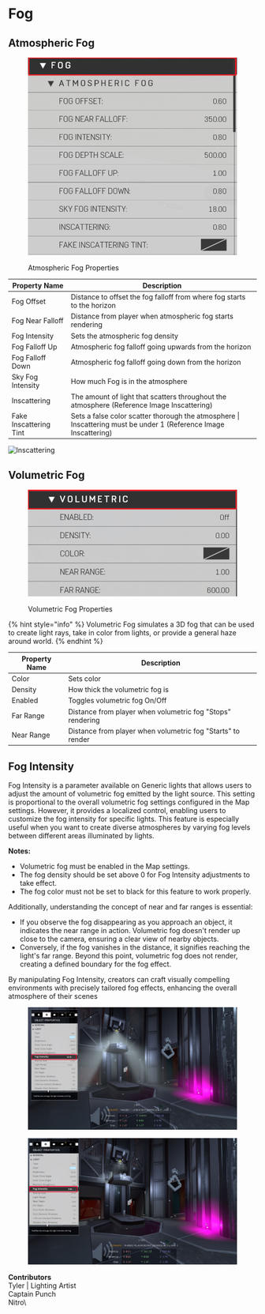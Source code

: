 # Fog

## Atmospheric Fog

<figure><img src="../../../.gitbook/assets/image.png" alt=""><figcaption><p>Atmospheric Fog Properties</p></figcaption></figure>

| Property Name          | Description                                                                                                       |
| ---------------------- | ----------------------------------------------------------------------------------------------------------------- |
| Fog Offset             | Distance to offset the fog falloff from where fog starts to the horizon                                           |
| Fog Near Falloff       | Distance from player when atmospheric fog starts rendering                                                        |
| Fog Intensity          | Sets the atmospheric fog density                                                                                  |
| Fog Falloff Up         | Atmospheric fog falloff going upwards from the horizon                                                            |
| Fog Falloff Down       | Atmospheric fog falloff going down from the horizon                                                               |
| Sky Fog Intensity      | How much Fog is in the atmosphere                                                                                 |
| Inscattering           | The amount of light that scatters throughout the atmosphere (Reference Image Inscattering)                        |
| Fake Inscattering Tint | Sets a false color scatter thorough the atmosphere \| Inscattering must be under 1 (Reference Image Inscattering) |

![Inscattering](https://imgur.com/EDpxCNh.gif)

## Volumetric Fog

<figure><img src="../../../.gitbook/assets/image (1).png" alt=""><figcaption><p>Volumetric Fog Properties</p></figcaption></figure>

{% hint style="info" %}
Volumetric Fog simulates a 3D fog that can be used to create light rays, take in color from lights, or provide a general haze around world.
{% endhint %}

| Property Name | Description                                                 |
| ------------- | ----------------------------------------------------------- |
| Color         | Sets color                                                  |
| Density       | How thick the volumetric fog is                             |
| Enabled       | Toggles volumetric fog On/Off                               |
| Far Range     | Distance from player when volumetric fog "Stops" rendering  |
| Near Range    | Distance from player when volumetric fog "Starts" to render |



## Fog Intensity

Fog Intensity is a parameter available on Generic lights that allows users to adjust the amount of volumetric fog emitted by the light source. This setting is proportional to the overall volumetric fog settings configured in the Map settings. However, it provides a localized control, enabling users to customize the fog intensity for specific lights. This feature is especially useful when you want to create diverse atmospheres by varying fog levels between different areas illuminated by lights.

**Notes:**

* Volumetric fog must be enabled in the Map settings.
* The fog density should be set above 0 for Fog Intensity adjustments to take effect.
* The fog color must not be set to black for this feature to work properly.

Additionally, understanding the concept of near and far ranges is essential:

* If you observe the fog disappearing as you approach an object, it indicates the near range in action. Volumetric fog doesn't render up close to the camera, ensuring a clear view of nearby objects.
* Conversely, if the fog vanishes in the distance, it signifies reaching the light's far range. Beyond this point, volumetric fog does not render, creating a defined boundary for the fog effect.

By manipulating Fog Intensity, creators can craft visually compelling environments with precisely tailored fog effects, enhancing the overall atmosphere of their scenes

<figure><img src="../../../.gitbook/assets/image (7) (1).png" alt=""><figcaption></figcaption></figure>

<figure><img src="../../../.gitbook/assets/image-1 (1).png" alt=""><figcaption></figcaption></figure>

**Contributors** \
Tyler | Lighting Artist\
Captain Punch\
Nitro\
